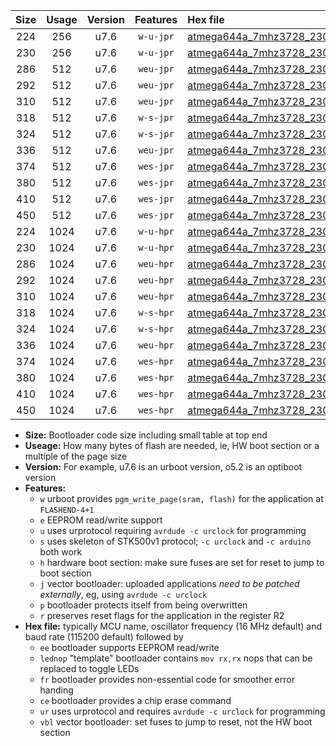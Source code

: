 |Size|Usage|Version|Features|Hex file|
|:-:|:-:|:-:|:-:|:--|
|224|256|u7.6|`w-u-jpr`|[atmega644a_7mhz3728_230400bps_ur_vbl.hex](https://raw.githubusercontent.com/stefanrueger/urboot/main//atmega644a_7mhz3728_230400bps_ur_vbl.hex)|
|230|256|u7.6|`w-u-jpr`|[atmega644a_7mhz3728_230400bps_lednop_ur_vbl.hex](https://raw.githubusercontent.com/stefanrueger/urboot/main//atmega644a_7mhz3728_230400bps_lednop_ur_vbl.hex)|
|286|512|u7.6|`weu-jpr`|[atmega644a_7mhz3728_230400bps_ee_ur_vbl.hex](https://raw.githubusercontent.com/stefanrueger/urboot/main//atmega644a_7mhz3728_230400bps_ee_ur_vbl.hex)|
|292|512|u7.6|`weu-jpr`|[atmega644a_7mhz3728_230400bps_ee_lednop_ur_vbl.hex](https://raw.githubusercontent.com/stefanrueger/urboot/main//atmega644a_7mhz3728_230400bps_ee_lednop_ur_vbl.hex)|
|310|512|u7.6|`weu-jpr`|[atmega644a_7mhz3728_230400bps_ee_lednop_fr_ur_vbl.hex](https://raw.githubusercontent.com/stefanrueger/urboot/main//atmega644a_7mhz3728_230400bps_ee_lednop_fr_ur_vbl.hex)|
|318|512|u7.6|`w-s-jpr`|[atmega644a_7mhz3728_230400bps_vbl.hex](https://raw.githubusercontent.com/stefanrueger/urboot/main//atmega644a_7mhz3728_230400bps_vbl.hex)|
|324|512|u7.6|`w-s-jpr`|[atmega644a_7mhz3728_230400bps_lednop_vbl.hex](https://raw.githubusercontent.com/stefanrueger/urboot/main//atmega644a_7mhz3728_230400bps_lednop_vbl.hex)|
|336|512|u7.6|`weu-jpr`|[atmega644a_7mhz3728_230400bps_ee_lednop_fr_ce_ur_vbl.hex](https://raw.githubusercontent.com/stefanrueger/urboot/main//atmega644a_7mhz3728_230400bps_ee_lednop_fr_ce_ur_vbl.hex)|
|374|512|u7.6|`wes-jpr`|[atmega644a_7mhz3728_230400bps_ee_vbl.hex](https://raw.githubusercontent.com/stefanrueger/urboot/main//atmega644a_7mhz3728_230400bps_ee_vbl.hex)|
|380|512|u7.6|`wes-jpr`|[atmega644a_7mhz3728_230400bps_ee_lednop_vbl.hex](https://raw.githubusercontent.com/stefanrueger/urboot/main//atmega644a_7mhz3728_230400bps_ee_lednop_vbl.hex)|
|410|512|u7.6|`wes-jpr`|[atmega644a_7mhz3728_230400bps_ee_lednop_fr_vbl.hex](https://raw.githubusercontent.com/stefanrueger/urboot/main//atmega644a_7mhz3728_230400bps_ee_lednop_fr_vbl.hex)|
|450|512|u7.6|`wes-jpr`|[atmega644a_7mhz3728_230400bps_ee_lednop_fr_ce_vbl.hex](https://raw.githubusercontent.com/stefanrueger/urboot/main//atmega644a_7mhz3728_230400bps_ee_lednop_fr_ce_vbl.hex)|
|224|1024|u7.6|`w-u-hpr`|[atmega644a_7mhz3728_230400bps_ur.hex](https://raw.githubusercontent.com/stefanrueger/urboot/main//atmega644a_7mhz3728_230400bps_ur.hex)|
|230|1024|u7.6|`w-u-hpr`|[atmega644a_7mhz3728_230400bps_lednop_ur.hex](https://raw.githubusercontent.com/stefanrueger/urboot/main//atmega644a_7mhz3728_230400bps_lednop_ur.hex)|
|286|1024|u7.6|`weu-hpr`|[atmega644a_7mhz3728_230400bps_ee_ur.hex](https://raw.githubusercontent.com/stefanrueger/urboot/main//atmega644a_7mhz3728_230400bps_ee_ur.hex)|
|292|1024|u7.6|`weu-hpr`|[atmega644a_7mhz3728_230400bps_ee_lednop_ur.hex](https://raw.githubusercontent.com/stefanrueger/urboot/main//atmega644a_7mhz3728_230400bps_ee_lednop_ur.hex)|
|310|1024|u7.6|`weu-hpr`|[atmega644a_7mhz3728_230400bps_ee_lednop_fr_ur.hex](https://raw.githubusercontent.com/stefanrueger/urboot/main//atmega644a_7mhz3728_230400bps_ee_lednop_fr_ur.hex)|
|318|1024|u7.6|`w-s-hpr`|[atmega644a_7mhz3728_230400bps.hex](https://raw.githubusercontent.com/stefanrueger/urboot/main//atmega644a_7mhz3728_230400bps.hex)|
|324|1024|u7.6|`w-s-hpr`|[atmega644a_7mhz3728_230400bps_lednop.hex](https://raw.githubusercontent.com/stefanrueger/urboot/main//atmega644a_7mhz3728_230400bps_lednop.hex)|
|336|1024|u7.6|`weu-hpr`|[atmega644a_7mhz3728_230400bps_ee_lednop_fr_ce_ur.hex](https://raw.githubusercontent.com/stefanrueger/urboot/main//atmega644a_7mhz3728_230400bps_ee_lednop_fr_ce_ur.hex)|
|374|1024|u7.6|`wes-hpr`|[atmega644a_7mhz3728_230400bps_ee.hex](https://raw.githubusercontent.com/stefanrueger/urboot/main//atmega644a_7mhz3728_230400bps_ee.hex)|
|380|1024|u7.6|`wes-hpr`|[atmega644a_7mhz3728_230400bps_ee_lednop.hex](https://raw.githubusercontent.com/stefanrueger/urboot/main//atmega644a_7mhz3728_230400bps_ee_lednop.hex)|
|410|1024|u7.6|`wes-hpr`|[atmega644a_7mhz3728_230400bps_ee_lednop_fr.hex](https://raw.githubusercontent.com/stefanrueger/urboot/main//atmega644a_7mhz3728_230400bps_ee_lednop_fr.hex)|
|450|1024|u7.6|`wes-hpr`|[atmega644a_7mhz3728_230400bps_ee_lednop_fr_ce.hex](https://raw.githubusercontent.com/stefanrueger/urboot/main//atmega644a_7mhz3728_230400bps_ee_lednop_fr_ce.hex)|

- **Size:** Bootloader code size including small table at top end
- **Useage:** How many bytes of flash are needed, ie, HW boot section or a multiple of the page size
- **Version:** For example, u7.6 is an urboot version, o5.2 is an optiboot version
- **Features:**
  + `w` urboot provides `pgm_write_page(sram, flash)` for the application at `FLASHEND-4+1`
  + `e` EEPROM read/write support
  + `u` uses urprotocol requiring `avrdude -c urclock` for programming
  + `s` uses skeleton of STK500v1 protocol; `-c urclock` and `-c arduino` both work
  + `h` hardware boot section: make sure fuses are set for reset to jump to boot section
  + `j` vector bootloader: uploaded applications *need to be patched externally*, eg, using `avrdude -c urclock`
  + `p` bootloader protects itself from being overwritten
  + `r` preserves reset flags for the application in the register R2
- **Hex file:** typically MCU name, oscillator frequency (16 MHz default) and baud rate (115200 default) followed by
  + `ee` bootloader supports EEPROM read/write
  + `lednop` "template" bootloader contains `mov rx,rx` nops that can be replaced to toggle LEDs
  + `fr` bootloader provides non-essential code for smoother error handing
  + `ce` bootloader provides a chip erase command
  + `ur` uses urprotocol and requires `avrdude -c urclock` for programming
  + `vbl` vector bootloader: set fuses to jump to reset, not the HW boot section
